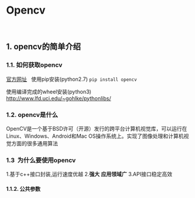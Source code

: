 # Opencv
    
## 1. opencv的简单介绍

### 1.1. 如何获取opencv

[官方网址]("http://opencv.org")
  
使用pip安装(python2.7)
`pip install opencv`

使用编译完成的wheel安装(python3)
http://www.lfd.uci.edu/~gohlke/pythonlibs/


### 1.2. opencv是什么
  
OpenCV是一个基于BSD许可（开源）发行的跨平台计算机视觉库，可以运行在Linux、Windows、Android和Mac OS操作系统上。实现了图像处理和计算机视觉方面的很多通用算法
  
### 1.3  为什么要使用opencv
1.基于c++接口封装,运行速度优越
2.__强大__ __应用领域广__
3.API接口稳定高效
#### 1.1.2. 公共参数
  
  
